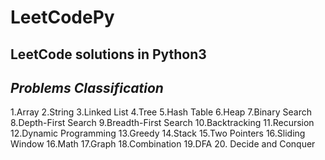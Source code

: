 # LeetCodePy
## LeetCode solutions in Python3
## *Problems Classification*
1.Array
2.String
3.Linked List
4.Tree
5.Hash Table
6.Heap
7.Binary Search
8.Depth-First Search
9.Breadth-First Search
10.Backtracking
11.Recursion
12.Dynamic Programming
13.Greedy
14.Stack
15.Two Pointers
16.Sliding Window
16.Math
17.Graph
18.Combination
19.DFA
20. Decide and Conquer
